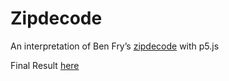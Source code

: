 # Zipdecode

An interpretation of Ben Fry’s [zipdecode](http://benfry.com/zipdecode/) with p5.js

Final Result [here](https://cvalenzuela.github.io/Mappa/tutorials/zipdecode/)